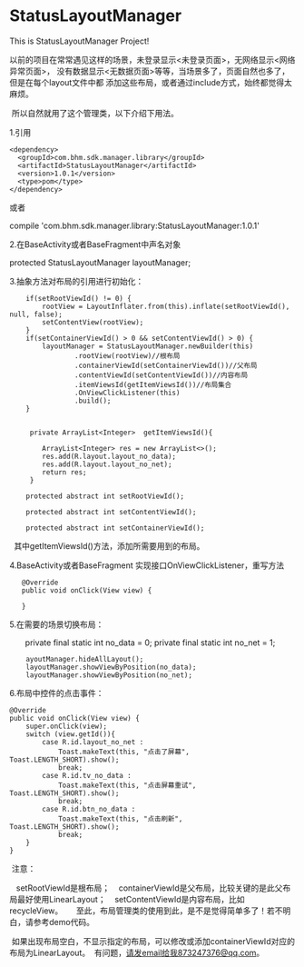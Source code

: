 # StatusLayoutManager
This is StatusLayoutManager Project!

  以前的项目在常常遇见这样的场景，未登录显示<未登录页面>，无网络显示<网络异常页面>，
没有数据显示<无数据页面>等等，当场景多了，页面自然也多了，但是在每个layout文件中都
添加这些布局，或者通过include方式，始终都觉得太麻烦。

  所以自然就用了这个管理类，以下介绍下用法。

1.引用

    <dependency>
      <groupId>com.bhm.sdk.manager.library</groupId>
      <artifactId>StatusLayoutManager</artifactId>
      <version>1.0.1</version>
      <type>pom</type>
    </dependency>

或者

  compile 'com.bhm.sdk.manager.library:StatusLayoutManager:1.0.1'
  
2.在BaseActivity或者BaseFragment中声名对象

  protected StatusLayoutManager layoutManager;
  
3.抽象方法对布局的引用进行初始化：

        if(setRootViewId() != 0) {
            rootView = LayoutInflater.from(this).inflate(setRootViewId(), null, false);
            setContentView(rootView);
        }
        if(setContainerViewId() > 0 && setContentViewId() > 0) {
            layoutManager = StatusLayoutManager.newBuilder(this)
                    .rootView(rootView)//根布局
                    .containerViewId(setContainerViewId())//父布局
                    .contentViewId(setContentViewId())//内容布局
                    .itemViewsId(getItemViewsId())//布局集合
                    .OnViewClickListener(this)
                    .build();
        }
        
        
         private ArrayList<Integer>  getItemViewsId(){
         
            ArrayList<Integer> res = new ArrayList<>();
            res.add(R.layout.layout_no_data);
            res.add(R.layout.layout_no_net);
            return res;
         }

        protected abstract int setRootViewId();

        protected abstract int setContentViewId();

        protected abstract int setContainerViewId();
        
   其中getItemViewsId()方法，添加所需要用到的布局。
  
4.BaseActivity或者BaseFragment 实现接口OnViewClickListener，重写方法
      
       @Override
       public void onClick(View view) {
        
       }
       
5.在需要的场景切换布局：

        private final static int no_data = 0;
        private final static int no_net = 1;
        
        ayoutManager.hideAllLayout();
        layoutManager.showViewByPosition(no_data);
        layoutManager.showViewByPosition(no_net);
        
        
 6.布局中控件的点击事件：
 
    @Override
    public void onClick(View view) {
        super.onClick(view);
        switch (view.getId()){
            case R.id.layout_no_net :
                Toast.makeText(this, "点击了屏幕", Toast.LENGTH_SHORT).show();
                break;
            case R.id.tv_no_data :
                Toast.makeText(this, "点击屏幕重试", Toast.LENGTH_SHORT).show();
                break;
            case R.id.btn_no_data :
                Toast.makeText(this, "点击刷新", Toast.LENGTH_SHORT).show();
                break;
        }
    }
    
    
  注意：
  
    setRootViewId是根布局；
    containerViewId是父布局，比较关键的是此父布局最好使用LinearLayout；
    setContentViewId是内容布局，比如recycleView。
    
  至此，布局管理类的使用到此，是不是觉得简单多了！若不明白，请参考demo代码。
  
  如果出现布局空白，不显示指定的布局，可以修改或添加containerViewId对应的布局为LinearLayout。
  有问题，请发email给我873247376@qq.com。

